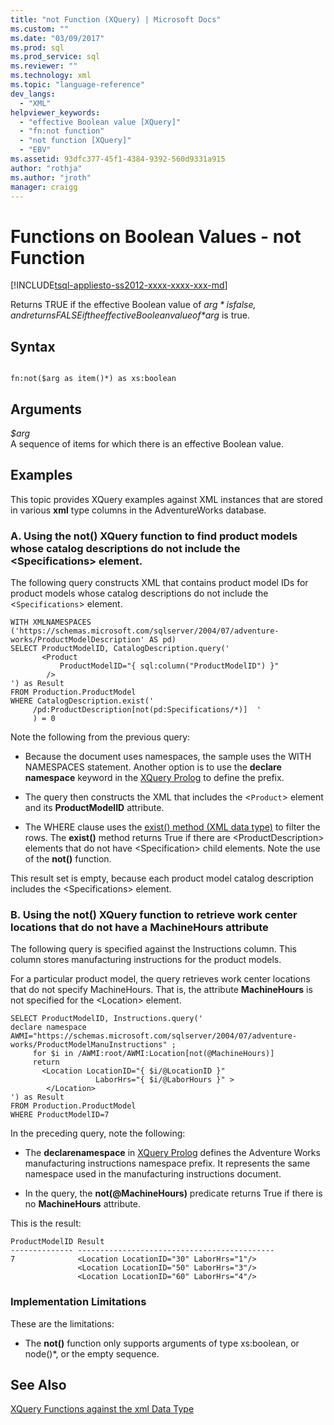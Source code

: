 ```yaml
---
title: "not Function (XQuery) | Microsoft Docs"
ms.custom: ""
ms.date: "03/09/2017"
ms.prod: sql
ms.prod_service: sql
ms.reviewer: ""
ms.technology: xml
ms.topic: "language-reference"
dev_langs: 
  - "XML"
helpviewer_keywords: 
  - "effective Boolean value [XQuery]"
  - "fn:not function"
  - "not function [XQuery]"
  - "EBV"
ms.assetid: 93dfc377-45f1-4384-9392-560d9331a915
author: "rothja"
ms.author: "jroth"
manager: craigg
---
```

# Functions on Boolean Values - not Function 
[!INCLUDE[tsql-appliesto-ss2012-xxxx-xxxx-xxx-md](../includes/tsql-appliesto-ss2012-xxxx-xxxx-xxx-md.md)]

  Returns TRUE if the effective Boolean value of *$arg* is false, and returns FALSE if the effective Boolean value of *$arg* is true.  
  
## Syntax  
  
```  
  
fn:not($arg as item()*) as xs:boolean  
```  
  
## Arguments  
 *$arg*  
 A sequence of items for which there is an effective Boolean value.  
  
## Examples  
 This topic provides XQuery examples against XML instances that are stored in various **xml** type columns in the AdventureWorks database.  
  
### A. Using the not() XQuery function to find product models whose catalog descriptions do not include the \<Specifications> element.  
 The following query constructs XML that contains product model IDs for product models whose catalog descriptions do not include the <`Specifications`> element.  
  
```  
WITH XMLNAMESPACES ('https://schemas.microsoft.com/sqlserver/2004/07/adventure-works/ProductModelDescription' AS pd)  
SELECT ProductModelID, CatalogDescription.query('  
       <Product   
           ProductModelID="{ sql:column("ProductModelID") }"  
        />  
') as Result  
FROM Production.ProductModel  
WHERE CatalogDescription.exist('  
     /pd:ProductDescription[not(pd:Specifications/*)]  '  
     ) = 0  
```  
  
 Note the following from the previous query:  
  
-   Because the document uses namespaces, the sample uses the WITH NAMESPACES statement. Another option is to use the **declare namespace** keyword in the [XQuery Prolog](../xquery/modules-and-prologs-xquery-prolog.md) to define the prefix.  
  
-   The query then constructs the XML that includes the <`Product`> element and its **ProductModelID** attribute.  
  
-   The WHERE clause uses the [exist() method (XML data type)](../t-sql/xml/exist-method-xml-data-type.md) to filter the rows. The **exist()** method returns True if there are \<ProductDescription> elements that do not have \<Specification> child elements. Note the use of the **not()** function.  
  
 This result set is empty, because each product model catalog description includes the \<Specifications> element.  
  
### B. Using the not() XQuery function to retrieve work center locations that do not have a MachineHours attribute  
 The following query is specified against the Instructions column. This column stores manufacturing instructions for the product models.  
  
 For a particular product model, the query retrieves work center locations that do not specify MachineHours. That is, the attribute **MachineHours** is not specified for the \<Location> element.  
  
```  
SELECT ProductModelID, Instructions.query('  
declare namespace AWMI="https://schemas.microsoft.com/sqlserver/2004/07/adventure-works/ProductModelManuInstructions" ;  
     for $i in /AWMI:root/AWMI:Location[not(@MachineHours)]  
     return  
       <Location LocationID="{ $i/@LocationID }"   
                   LaborHrs="{ $i/@LaborHours }" >  
        </Location>  
') as Result  
FROM Production.ProductModel  
WHERE ProductModelID=7   
```  
  
 In the preceding query, note the following:  
  
-   The **declarenamespace** in [XQuery Prolog](../xquery/modules-and-prologs-xquery-prolog.md) defines the Adventure Works manufacturing instructions namespace prefix. It represents the same namespace used in the manufacturing instructions document.  
  
-   In the query, the **not(@MachineHours)** predicate returns True if there is no **MachineHours** attribute.  
  
 This is the result:  
  
```  
ProductModelID Result   
-------------- --------------------------------------------  
7              <Location LocationID="30" LaborHrs="1"/>  
               <Location LocationID="50" LaborHrs="3"/>  
               <Location LocationID="60" LaborHrs="4"/>  
```  
  
### Implementation Limitations  
 These are the limitations:  
  
-   The **not()** function only supports arguments of type xs:boolean, or node()*, or the empty sequence.  
  
## See Also  
 [XQuery Functions against the xml Data Type](../xquery/xquery-functions-against-the-xml-data-type.md)  
  
  
